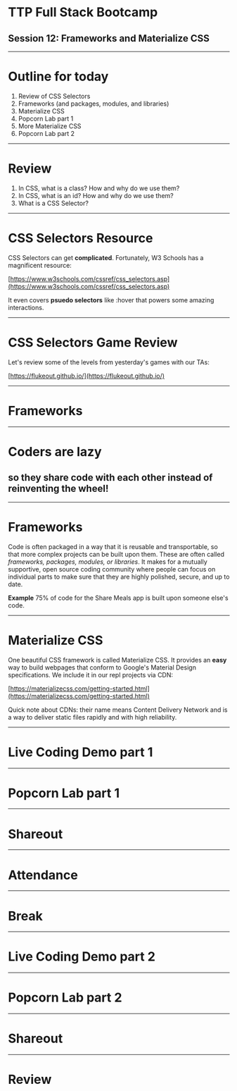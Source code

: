 # TTP Full Stack Bootcamp
## Session 12: **Frameworks and Materialize CSS**

---

# Outline for today

1. Review of CSS Selectors
2. Frameworks (and packages, modules, and libraries)
3. Materialize CSS
4. Popcorn Lab part 1
5. More Materialize CSS
6. Popcorn Lab part 2

---

# Review

1. In CSS, what is a class? How and why do we use them?
2. In CSS, what is an id? How and why do we use them?
3. What is a CSS Selector?

---

# CSS Selectors Resource

CSS Selectors can get **complicated**. Fortunately, W3 Schools has a magnificent resource:

[https://www.w3schools.com/cssref/css_selectors.asp](https://www.w3schools.com/cssref/css_selectors.asp)

It even covers **psuedo selectors** like :hover that powers some amazing interactions.

---

# CSS Selectors Game Review

Let's review some of the levels from yesterday's games with our TAs:

[https://flukeout.github.io/](https://flukeout.github.io/)

---

# Frameworks

---

# Coders are lazy

## so they share code with each other instead of reinventing the wheel!

---

# Frameworks

Code is often packaged in a way that it is reusable and transportable, so that more complex projects can be built upon them. These are often called *frameworks, packages, modules, or libraries*. It makes for a mutually supportive, open source coding community where people can focus on individual parts to make sure that they are highly polished, secure, and up to date.

**Example** 75% of code for the Share Meals app is built upon someone else's code.

---

# Materialize CSS

One beautiful CSS framework is called Materialize CSS. It provides an **easy** way to build webpages that conform to Google's Material Design specifications. We include it in our repl projects via CDN:

[https://materializecss.com/getting-started.html](https://materializecss.com/getting-started.html)

Quick note about CDNs: their name means Content Delivery Network and is a way to deliver static files rapidly and with high reliability.

---

# Live Coding Demo part 1

---

# Popcorn Lab part 1

---

# Shareout

---

# Attendance

---

# Break

---

# Live Coding Demo part 2

---

# Popcorn Lab part 2

---

# Shareout

---

# Review
